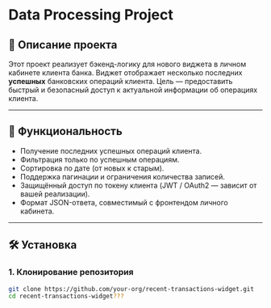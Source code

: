 # Data Processing Project

## 📌 Описание проекта

Этот проект реализует бэкенд-логику для нового виджета в личном кабинете клиента банка. Виджет отображает несколько последних **успешных** банковских операций клиента. Цель — предоставить быстрый и безопасный доступ к актуальной информации об операциях клиента.

---

## 🚀 Функциональность

- Получение последних успешных операций клиента.
- Фильтрация только по успешным операциям.
- Сортировка по дате (от новых к старым).
- Поддержка пагинации и ограничения количества записей.
- Защищённый доступ по токену клиента (JWT / OAuth2 — зависит от вашей реализации).
- Формат JSON-ответа, совместимый с фронтендом личного кабинета.

---

## 🛠️ Установка

### 1. Клонирование репозитория

```bash
git clone https://github.com/your-org/recent-transactions-widget.git
cd recent-transactions-widget???